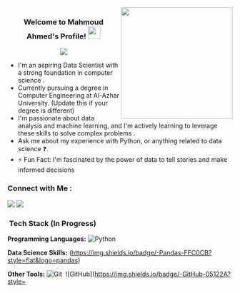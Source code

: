 <img width="250" align="right" src="https://c.tenor.com/_DOBjnGspYAAAAAM/code-coding.gif">

<h3 align="center">
  Welcome to Mahmoud Ahmed's Profile!  <img src="https://media.giphy.com/media/hvRJCLFzcasrR4ia7z/giphy.gif" width="28">
</h3>

<p align="center">
  <a href="https://github.com/DenverCoder1/readme-typing-svg"><img src="https://readme-typing-svg.herokuapp.com/?lines=Data%20Scientist%20(Aspiring);Always%20learning%20new%things&font=Fira%20Code&center=true&width=440&height=45&color=f75c7e&vCenter=true&size=22"></a>
</p>

-  I'm an aspiring Data Scientist with a strong foundation in computer science .
-  Currently pursuing a degree in Computer Engineering at Al-Azhar University. (Update this if your degree is different)
-  I'm passionate about data analysis and machine learning, and I'm actively learning to leverage these skills to solve complex problems .
-  Ask me about my experience with Python,   or anything related to data science ❓.
- ⚡ Fun Fact: I'm fascinated by the power of data to tell stories and make informed decisions  ️

### Connect with Me :

<a href="www.linkedin.com/in/mahmoud-ahmed-attia-5465b224a"><img src="https://img.shields.io/badge/- Mahmoud%20Ahmed-0077B5?style=for-the-badge&logo=Linkedin&logoColor=white"/></a>
<a href="https://t.me/https://t.me/MA7MOUD000000" target="_blank"><img src="https://img.shields.io/badge/- Mahmoud%20Ahmed-0077B5?style=for-the-badge&logo=Telegram&logoColor=white"/></a>

 

###  &nbsp;Tech Stack (In Progress)

**Programming Languages:**
![Python](https://img.shields.io/badge/-Python-05122A?style=flat&logo=python)


**Data Science Skills:**
 (https://img.shields.io/badge/-Pandas-FFC0CB?style=flat&logo=pandas)  

**Other Tools:**
![Git](https://img.shields.io/badge/-Git-05122A?style=flat&logo=git)&nbsp;
![GitHub](https://img.shields.io/badge/-GitHub-05122A?style=
